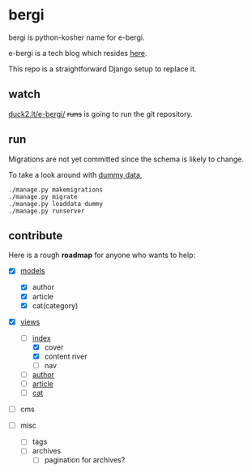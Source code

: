 # bergi

bergi is python-kosher name for e-bergi.

e-bergi is a tech blog which resides [here](http://e-bergi.com).

This repo is a straightforward Django setup to replace it.

## watch

[duck2.lt/e-bergi/](duck2.lt/e-bergi/) ~~runs~~ is going to run the git repository.

## run

Migrations are not yet committed since the schema is likely to change.

To take a look around with [dummy data](_bergi/fixtures/dummy.json),

```
./manage.py makemigrations
./manage.py migrate
./manage.py loaddata dummy
./manage.py runserver
```

## contribute

Here is a rough **roadmap** for anyone who wants to help:

- [x] [models](_bergi/models.py)
	- [x] author
	- [x] article
	- [x] cat(category)

- [x] [views](_bergi/views.py)
	- [ ] [index](_bergi/templates/index.html)
		- [x] cover
		- [x] content river
		- [ ] nav
	- [ ] [author](_bergi/templates/author.html)
	- [ ] [article](_bergi/templates/article.html)
	- [ ] [cat](_bergi/templates/cat.html)

- [ ] cms

- [ ] misc
	- [ ] tags
	- [ ] archives
		- [ ] pagination for archives?
